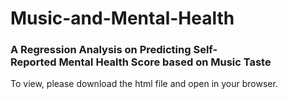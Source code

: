 # Music-and-Mental-Health
### A Regression Analysis on Predicting Self-Reported Mental Health Score based on Music Taste​
To view, please download the html file and open in your browser.
